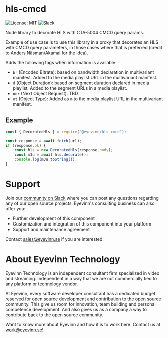 # hls-cmcd

[![License: MIT](https://img.shields.io/badge/License-MIT-yellow.svg)](https://opensource.org/licenses/MIT) [![Slack](http://slack.streamingtech.se/badge.svg)](http://slack.streamingtech.se)

Node library to decorate HLS with CTA-5004 CMCD query params.

Example of use case is to use this library in a proxy that decorates an HLS with CMCD query parameters, in those cases where that is preferred (credit to Anders Näsman/Akamai for the idea).

Adds the following tags when information is available:

- `br` (Encoded Bitrate): based on bandwidth declaration in multivariant manifest. Added to the media playlist URL in the multivariant manifest.
- `d` (Object Duration): based on segment duration declared in media playlist. Added to the segment URLs in a media playlist.
- `nor` (Next Object Request): TBD
- `ot` (Object Type): Added as `m` to the media playlist URL in the multivariant manifest.

## Example

```javascript
const { DecoratedHls } = require("@eyevinn/hls-cmcd");

const response = await fetch(url);
if (response.ok) {
    const hls = new DecoratedHls(response.body);
    const m3u = await hls.decorate();
    console.log(m3u.toString());
}
```

# Support

Join our [community on Slack](http://slack.streamingtech.se) where you can post any questions regarding any of our open source projects. Eyevinn's consulting business can also offer you:

- Further development of this component
- Customization and integration of this component into your platform
- Support and maintenance agreement

Contact [sales@eyevinn.se](mailto:sales@eyevinn.se) if you are interested.

# About Eyevinn Technology

Eyevinn Technology is an independent consultant firm specialized in video and streaming. Independent in a way that we are not commercially tied to any platform or technology vendor.

At Eyevinn, every software developer consultant has a dedicated budget reserved for open source development and contribution to the open source community. This give us room for innovation, team building and personal competence development. And also gives us as a company a way to contribute back to the open source community.

Want to know more about Eyevinn and how it is to work here. Contact us at work@eyevinn.se!